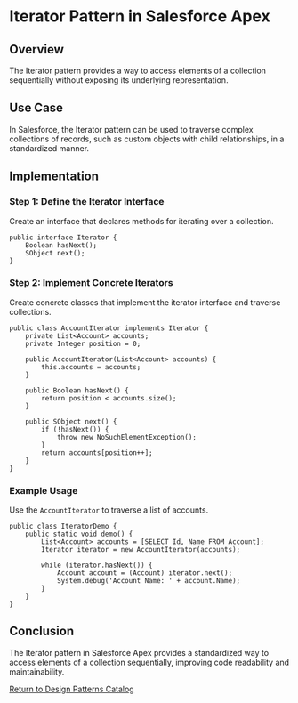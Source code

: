 
# Iterator Pattern in Salesforce Apex

## Overview
The Iterator pattern provides a way to access elements of a collection sequentially without exposing its underlying representation.

## Use Case
In Salesforce, the Iterator pattern can be used to traverse complex collections of records, such as custom objects with child relationships, in a standardized manner.

## Implementation

### Step 1: Define the Iterator Interface
Create an interface that declares methods for iterating over a collection.

```apex
public interface Iterator {
    Boolean hasNext();
    SObject next();
}
```

### Step 2: Implement Concrete Iterators
Create concrete classes that implement the iterator interface and traverse collections.

```apex
public class AccountIterator implements Iterator {
    private List<Account> accounts;
    private Integer position = 0;

    public AccountIterator(List<Account> accounts) {
        this.accounts = accounts;
    }

    public Boolean hasNext() {
        return position < accounts.size();
    }

    public SObject next() {
        if (!hasNext()) {
            throw new NoSuchElementException();
        }
        return accounts[position++];
    }
}
```

### Example Usage
Use the `AccountIterator` to traverse a list of accounts.

```apex
public class IteratorDemo {
    public static void demo() {
        List<Account> accounts = [SELECT Id, Name FROM Account];
        Iterator iterator = new AccountIterator(accounts);

        while (iterator.hasNext()) {
            Account account = (Account) iterator.next();
            System.debug('Account Name: ' + account.Name);
        }
    }
}
```

## Conclusion
The Iterator pattern in Salesforce Apex provides a standardized way to access elements of a collection sequentially, improving code readability and maintainability.

[Return to Design Patterns Catalog](../README.md)
